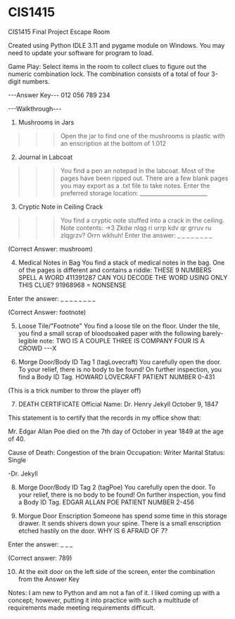 # CIS1415
CIS1415 Final Project Escape Room

Created using Python IDLE 3.11 and pygame module on Windows. 
You may need to update your software for program to load. 

Game Play:
Select items in the room to collect clues to figure out the numeric combination lock. The combination consists of a total of four 3-digit numbers.


---Answer Key---
012
056
789
234



---Walkthrough---

1. Mushrooms in Jars
>>>Open the jar to find one of the mushrooms is plastic with an enscription at the bottom of 1.012


2. Journal in Labcoat
>>>You find a pen an notepad in the labcoat. Most of the pages have been ripped out. 
There are a few blank pages you may export as a .txt file to take notes.
Enter the preferred storage location: ________________________


3. Cryptic Note in Ceiling Crack
>>>You find a cryptic note stuffed into a crack in the ceiling. Note contents:
->3
Zkdw nlqg ri urrp kdv qr grruv ru zlqgrzv? Orrn wkhuh!
Enter the answer: _ _ _ _ _ _ _ _

(Correct Answer: mushroom)


4. Medical Notes in Bag
You find a stack of medical notes in the bag. One of the pages is different and contains a riddle:
     THESE 9 NUMBERS SPELL A WORD
              411391287
CAN YOU DECODE THE WORD USING ONLY THIS CLUE?
          91968968 = NONSENSE

Enter the answer: _ _ _ _ _ _ _ _ 

(Correct Answer: footnote)


5. Loose Tile/"Footnote"
You find a loose tile on the floor. Under the tile, you find a small scrap of bloodsoaked paper with the
following barely-legible note:
TWO IS A COUPLE
THREE IS COMPANY
FOUR IS A CROWD
---X


6. Morge Door/Body ID Tag 1 (tagLovecraft)
You carefully open the door. To your relief, there is no body to be found! On further inspection, 
you find a Body ID Tag. 
HOWARD LOVECRAFT
PATIENT NUMBER 0-431

(This is a trick number to throw the player off)


7. DEATH CERTIFICATE
Official Name: Dr. Henry Jekyll
October 9, 1847

This statement is to certify that the records in my office show that:

Mr. Edgar Allan Poe died on the 7th day of October in year 1849 at the age of 40.

Cause of Death: Congestion of the brain
Occupation: Writer
Marital Status: Single

-Dr. Jekyll


8. Morge Door/Body ID Tag 2 (tagPoe)
You carefully open the door. To your relief, there is no body to be found! On further inspection, 
you find a Body ID Tag. 
EDGAR ALLAN POE
PATIENT NUMBER 2-456


9. Morgue Door Enscription
Someone has spend some time in this storage drawer. It sends shivers down your spine.
There is a small enscription etched hastily on the door.
WHY IS 6 AFRAID OF 7?

Enter the answer: _ _ _

(Correct answer: 789)

10. At the exit door on the left side of the screen, enter the combination from the Answer Key 




 Notes:
 I am new to Python and am not a fan of it. I liked coming up with a concept; however, putting it into practice with such a multitude of requirements made meeting requirements difficult. 
